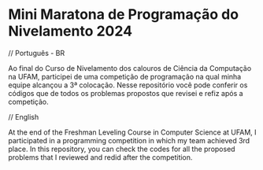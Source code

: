 # Mini Maratona de Programação do Nivelamento 2024

// Português - BR

Ao final do Curso de Nivelamento dos calouros de Ciência da Computação na UFAM, participei de uma competição de programação na qual minha equipe alcançou a 3ª colocação. Nesse repositório você pode conferir os códigos que de todos os problemas propostos que revisei e refiz após a competição.

// English

At the end of the Freshman Leveling Course in Computer Science at UFAM, I participated in a programming competition in which my team achieved 3rd place. In this repository, you can check the codes for all the proposed problems that I reviewed and redid after the competition.